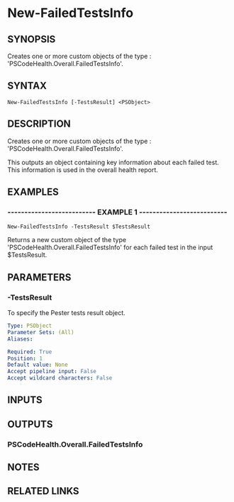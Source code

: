 # New-FailedTestsInfo

## SYNOPSIS
Creates one or more custom objects of the type : 'PSCodeHealth.Overall.FailedTestsInfo'.

## SYNTAX

```
New-FailedTestsInfo [-TestsResult] <PSObject>
```

## DESCRIPTION
Creates one or more custom objects of the type : 'PSCodeHealth.Overall.FailedTestsInfo'.
 
This outputs an object containing key information about each failed test.
This information is used in the overall health report.

## EXAMPLES

### -------------------------- EXAMPLE 1 --------------------------
```
New-FailedTestsInfo -TestsResult $TestsResult
```

Returns a new custom object of the type 'PSCodeHealth.Overall.FailedTestsInfo' for each failed test in the input $TestsResult.

## PARAMETERS

### -TestsResult
To specify the Pester tests result object.

```yaml
Type: PSObject
Parameter Sets: (All)
Aliases: 

Required: True
Position: 1
Default value: None
Accept pipeline input: False
Accept wildcard characters: False
```

## INPUTS

## OUTPUTS

### PSCodeHealth.Overall.FailedTestsInfo

## NOTES

## RELATED LINKS

